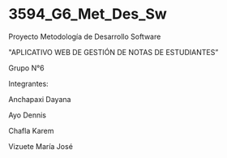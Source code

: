 # 3594_G6_Met_Des_Sw
<p>Proyecto Metodología de Desarrollo Software
<p> "APLICATIVO WEB DE GESTIÓN DE NOTAS DE ESTUDIANTES”
<p>Grupo N°6
<p>Integrantes:
  
  
<p>Anchapaxi Dayana
<p>Ayo Dennis
<p>Chafla Karem
<p>Vizuete María José

<p>
